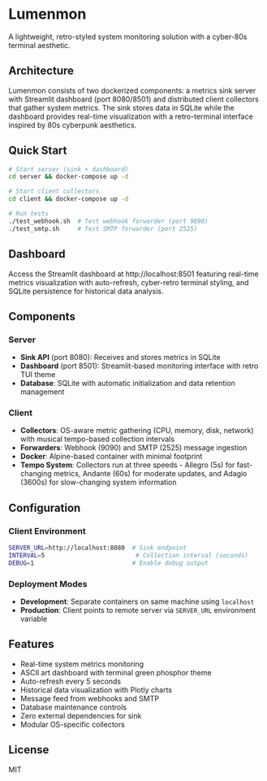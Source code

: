 # Lumenmon

A lightweight, retro-styled system monitoring solution with a cyber-80s terminal aesthetic.

## Architecture

Lumenmon consists of two dockerized components: a metrics sink server with Streamlit dashboard (port 8080/8501) and distributed client collectors that gather system metrics. The sink stores data in SQLite while the dashboard provides real-time visualization with a retro-terminal interface inspired by 80s cyberpunk aesthetics.

## Quick Start

```bash
# Start server (sink + dashboard)
cd server && docker-compose up -d

# Start client collectors  
cd client && docker-compose up -d

# Run tests
./test_webhook.sh  # Test webhook forwarder (port 9090)
./test_smtp.sh     # Test SMTP forwarder (port 2525)
```

## Dashboard

Access the Streamlit dashboard at http://localhost:8501 featuring real-time metrics visualization with auto-refresh, cyber-retro terminal styling, and SQLite persistence for historical data analysis.

## Components

### Server
- **Sink API** (port 8080): Receives and stores metrics in SQLite
- **Dashboard** (port 8501): Streamlit-based monitoring interface with retro TUI theme
- **Database**: SQLite with automatic initialization and data retention management

### Client
- **Collectors**: OS-aware metric gathering (CPU, memory, disk, network) with musical tempo-based collection intervals
- **Forwarders**: Webhook (9090) and SMTP (2525) message ingestion
- **Docker**: Alpine-based container with minimal footprint
- **Tempo System**: Collectors run at three speeds - Allegro (5s) for fast-changing metrics, Andante (60s) for moderate updates, and Adagio (3600s) for slow-changing system information

## Configuration

### Client Environment
```bash
SERVER_URL=http://localhost:8080  # Sink endpoint
INTERVAL=5                         # Collection interval (seconds)
DEBUG=1                           # Enable debug output
```

### Deployment Modes
- **Development**: Separate containers on same machine using `localhost`
- **Production**: Client points to remote server via `SERVER_URL` environment variable

## Features
- Real-time system metrics monitoring
- ASCII art dashboard with terminal green phosphor theme
- Auto-refresh every 5 seconds
- Historical data visualization with Plotly charts
- Message feed from webhooks and SMTP
- Database maintenance controls
- Zero external dependencies for sink
- Modular OS-specific collectors

## License

MIT